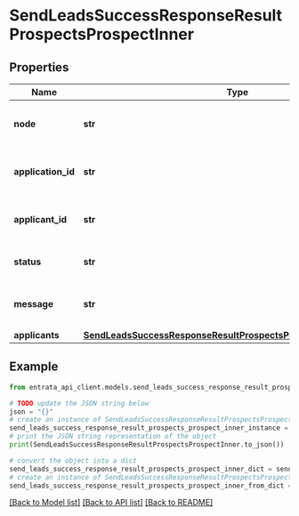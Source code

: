 # SendLeadsSuccessResponseResultProspectsProspectInner


## Properties

Name | Type | Description | Notes
------------ | ------------- | ------------- | -------------
**node** | **str** | A node identifier for the prospect. | [optional] 
**application_id** | **str** | The unique identifier for the application. | [optional] 
**applicant_id** | **str** | The unique identifier for the applicant. | [optional] 
**status** | **str** | The status of the prospect. | [optional] 
**message** | **str** | A message associated with the prospect. | [optional] 
**applicants** | [**SendLeadsSuccessResponseResultProspectsProspectInnerApplicants**](SendLeadsSuccessResponseResultProspectsProspectInnerApplicants.md) |  | [optional] 

## Example

```python
from entrata_api_client.models.send_leads_success_response_result_prospects_prospect_inner import SendLeadsSuccessResponseResultProspectsProspectInner

# TODO update the JSON string below
json = "{}"
# create an instance of SendLeadsSuccessResponseResultProspectsProspectInner from a JSON string
send_leads_success_response_result_prospects_prospect_inner_instance = SendLeadsSuccessResponseResultProspectsProspectInner.from_json(json)
# print the JSON string representation of the object
print(SendLeadsSuccessResponseResultProspectsProspectInner.to_json())

# convert the object into a dict
send_leads_success_response_result_prospects_prospect_inner_dict = send_leads_success_response_result_prospects_prospect_inner_instance.to_dict()
# create an instance of SendLeadsSuccessResponseResultProspectsProspectInner from a dict
send_leads_success_response_result_prospects_prospect_inner_from_dict = SendLeadsSuccessResponseResultProspectsProspectInner.from_dict(send_leads_success_response_result_prospects_prospect_inner_dict)
```
[[Back to Model list]](../README.md#documentation-for-models) [[Back to API list]](../README.md#documentation-for-api-endpoints) [[Back to README]](../README.md)


